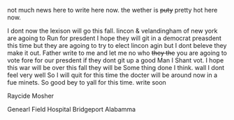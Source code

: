 not much news here to write here now. the wether is ~~puty~~ pretty hot here now.

I dont now the lexison will go this fall. lincon & velandingham of new york are agoing to Run for presdent I hope they will git in a democrat preasdent this time but they are agoing to try to elect lincon agin but I dont beleve they make it out. Father write to me and let me no who ~~they the~~ you are agoing to vote fore for our presdent  if they dont git up a good Man I Shant vot. I hope this war will be over this fall  they will be Some thing done I think. wall I dont feel very well So I will quit for this time  the docter will be around now in a fue minets. So good bey to yall for this time. write soon  

Raycide Mosher 

Genearl Field Hospital Bridgeport Alabamma